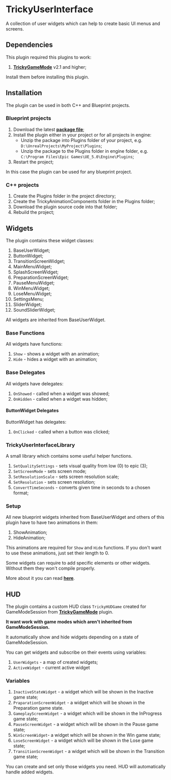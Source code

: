 ﻿# TrickyUserInterface

A collection of user widgets which can help to create basic UI menus and screens.

## Dependencies

This plugin required this plugins to work:

1. [**TrickyGameMode**](https://github.com/TrickyFatCat/TrickyGameMode/releases) v2.1 and higher;

Install them before installing this plugin.

## Installation

The plugin can be used in both C++ and Blueprint projects.

### Blueprint projects

1. Download the latest [**package file**](https://github.com/TrickyFatCat/TrickyPickups/releases);
2. Install the plugin either in your project or for all projects in engine:
    * Unzip the package into Plugins folder of your project, e.g. `D:\UnrealProjects\MyProject\Plugins`;
    * Unzip the package to the Plugins folder in engine folder, e.g. `C:\Program Files\Epic Games\UE_5.0\Engine\Plugins`;
3. Restart the project;

In this case the plugin can be used for any blueprint project.

### C++ projects

1. Create the Plugins folder in the project directory;
2. Create the TrickyAnimationComponents folder in the Plugins folder;
3. Download the plugin source code into that folder;
4. Rebuild the project;

## Widgets

The plugin contains these widget classes:

1. BaseUserWidget;
2. ButtonWidget;
3. TransitionScreenWidget;
4. MainMenuWidget;
5. SplashScreenWidget;
6. PreparationScreenWidget;
7. PauseMenuWidget;
8. WinMenuWidget;
9. LoseMenuWidget;
10. SettingsMenu;
11. SliderWidget;
12. SoundSliderWidget;

All widgets are inherited from BaseUserWidget.

### Base Functions

All widgets have functions:

1. `Show` - shows a widget with an animation;
2. `Hide` - hides a widget with an animation;

### Base Delegates

All widgets have delegates:

1. `OnShowed` - called when a widget was showed;
2. `OnHidden` - called when a widget was hidden;

#### ButtonWidget Delegates

ButtonWidget has delegates:

1. `OnClicked` - called when a button was clicked;

### TrickyUserInterfaceLibrary

A small library which contains some useful helper functions.

1. `SetQualitySettings` - sets visual quality from low (0) to epic (3);
2. `SetScreenMode` - sets screen mode;
3. `SetResolutionScale` - sets screen resolution scale;
4. `SetResolution` - sets screen resolution;
5. `ConvertTimeSeconds` - converts given time in seconds to a chosen format;

### Setup 

All new blueprint widgets inherited from BaseUserWidget and others of this plugin have to have two animations in them:

1. ShowAnimation;
2. HideAnimation;

This animations are required for `Show` and `Hide` functions. If you don't want to use these animations, just set their length to 0.

Some widgets can require to add specific elements or other widgets. Without them they won't compile properly.

More about it you can read [**here**](https://benui.ca/unreal/ui-bindwidget/).

## HUD

The plugin contains a custom HUD class `TrickyHUDGame` created for GameModeSession from [**TrickyGameMode**](https://github.com/TrickyFatCat/TrickyGameMode) plugin.

**It want work with game modes which aren't inherited from GameModeSession.**

It automatically show and hide widgets depending on a state of GameModeSession.

You can get widgets and subscribe on their events using variables:

1. `UserWidgets` - a map of created widgets;
2. `ActiveWidget` - current active widget

### Variables

1. `InactiveStateWidget` - a widget which will be shown in the Inactive game state;
2. `PraparationScreenWidget` - a widget which will be shown in the Preparation game state.
3. `GameplayScreenWidget` - a widget which will be shown in the InProgress game state;
4. `PauseScreenWidget` - a widget which will be shown in the Pause game state;
5. `WinScreenWidget`- a widget which will be shown in the Win game state;
6. `LoseScreenWidget` - a widget which will be shown in the Lose game state;
7. `TransitionScreenWidget` - a widget which will be shown in the Transition game state;

You can create and set only those widgets you need. HUD will automatically handle added widgets.